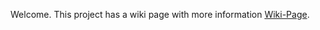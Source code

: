 Welcome. This project has a wiki page with more information [Wiki-Page](https://github.com/EagleSixty6/HumanJoystick/wiki).
